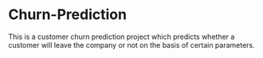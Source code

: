 # Churn-Prediction
This is a customer churn prediction project which predicts whether a customer will leave the company or not on the basis of certain parameters.
